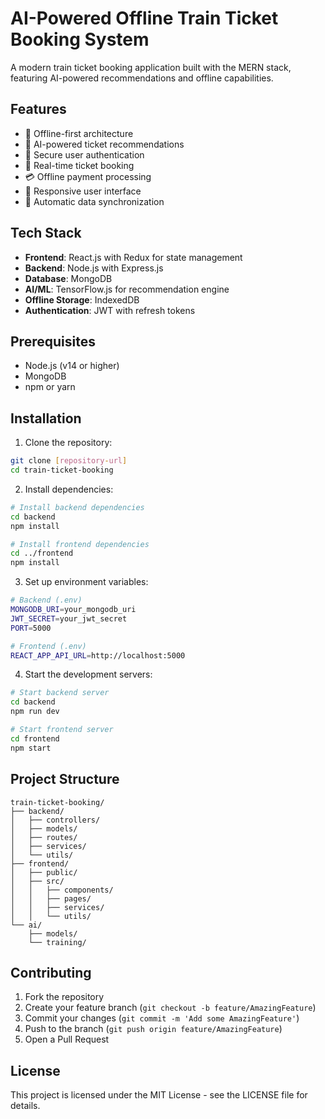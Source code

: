 # AI-Powered Offline Train Ticket Booking System

A modern train ticket booking application built with the MERN stack, featuring AI-powered recommendations and offline capabilities.

## Features

- 🔌 Offline-first architecture
- 🤖 AI-powered ticket recommendations
- 🔐 Secure user authentication
- 🎫 Real-time ticket booking
- 💳 Offline payment processing
- 📱 Responsive user interface
- 🔄 Automatic data synchronization

## Tech Stack

- **Frontend**: React.js with Redux for state management
- **Backend**: Node.js with Express.js
- **Database**: MongoDB
- **AI/ML**: TensorFlow.js for recommendation engine
- **Offline Storage**: IndexedDB
- **Authentication**: JWT with refresh tokens

## Prerequisites

- Node.js (v14 or higher)
- MongoDB
- npm or yarn

## Installation

1. Clone the repository:
```bash
git clone [repository-url]
cd train-ticket-booking
```

2. Install dependencies:
```bash
# Install backend dependencies
cd backend
npm install

# Install frontend dependencies
cd ../frontend
npm install
```

3. Set up environment variables:
```bash
# Backend (.env)
MONGODB_URI=your_mongodb_uri
JWT_SECRET=your_jwt_secret
PORT=5000

# Frontend (.env)
REACT_APP_API_URL=http://localhost:5000
```

4. Start the development servers:
```bash
# Start backend server
cd backend
npm run dev

# Start frontend server
cd frontend
npm start
```

## Project Structure

```
train-ticket-booking/
├── backend/
│   ├── controllers/
│   ├── models/
│   ├── routes/
│   ├── services/
│   └── utils/
├── frontend/
│   ├── public/
│   ├── src/
│   │   ├── components/
│   │   ├── pages/
│   │   ├── services/
│   │   └── utils/
└── ai/
    ├── models/
    └── training/
```

## Contributing

1. Fork the repository
2. Create your feature branch (`git checkout -b feature/AmazingFeature`)
3. Commit your changes (`git commit -m 'Add some AmazingFeature'`)
4. Push to the branch (`git push origin feature/AmazingFeature`)
5. Open a Pull Request

## License

This project is licensed under the MIT License - see the LICENSE file for details.
